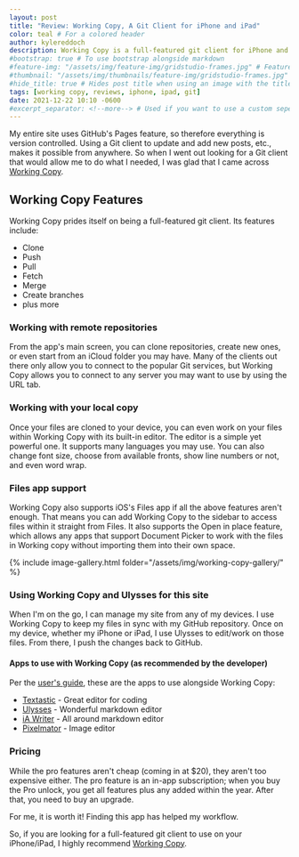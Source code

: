 ```yaml
---
layout: post
title: "Review: Working Copy, A Git Client for iPhone and iPad"
color: teal # For a colored header
author: kylereddoch
description: Working Copy is a full-featured git client for iPhone and iPad. Includes a built-in editor and deep integration into iOS/iPadOS.
#bootstrap: true # To use bootstrap alongside markdown
#feature-img: "/assets/img/feature-img/gridstudio-frames.jpg" # Featured image in post header
#thumbnail: "/assets/img/thumbnails/feature-img/gridstudio-frames.jpg" # Thumbnail for post in blog list
#hide_title: true # Hides post title when using an image with the title in it
tags: [working copy, reviews, iphone, ipad, git]
date: 2021-12-22 10:10 -0600
#excerpt_separator: <!--more--> # Used if you want to use a custom seperator (put the seperator in the post where you want it)
---
```


My entire site uses GitHub's Pages feature, so therefore everything is version controlled. Using a Git client to update and add new posts, etc., makes it possible from anywhere. So when I went out looking for a Git client that would allow me to do what I needed, I was glad that I came across [Working Copy](https://workingcopy.app).

## Working Copy Features

Working Copy prides itself on being a full-featured git client. Its features include:

- Clone
- Push
- Pull
- Fetch
- Merge
- Create branches
- plus more

### Working with remote repositories

From the app's main screen, you can clone repositories, create new ones, or even start from an iCloud folder you may have. Many of the clients out there only allow you to connect to the popular Git services, but Working Copy allows you to connect to any server you may want to use by using the URL tab.

### Working with your local copy

Once your files are cloned to your device, you can even work on your files within Working Copy with its built-in editor. The editor is a simple yet powerful one. It supports many languages you may use. You can also change font size, choose from available fronts, show line numbers or not, and even word wrap.

### Files app support

Working Copy also supports iOS's Files app if all the above features aren't enough. That means you can add Working Copy to the sidebar to access files within it straight from Files. It also supports the Open in place feature, which allows any apps that support Document Picker to work with the files in Working copy without importing them into their own space.

{% include image-gallery.html folder="/assets/img/working-copy-gallery/" %}

### Using Working Copy and Ulysses for this site

When I'm on the go, I can manage my site from any of my devices. I use Working Copy to keep my files in sync with my GitHub repository. Once on my device, whether my iPhone or iPad, I use Ulysses to edit/work on those files. From there, I push the changes back to GitHub.

#### Apps to use with Working Copy (as recommended by the developer)

Per the [user's guide](https://workingcopyapp.com/manual.html), these are the apps to use alongside Working Copy:

- [Textastic](https://www.textasticapp.com) - Great editor for coding
- [Ulysses](https://ulysses.app) - Wonderful markdown editor
- [iA Writer](https://ia.net/writer) - All around markdown editor
- [Pixelmator](https://www.pixelmator.com/pro/) - Image editor

### Pricing

While the pro features aren't cheap (coming in at $20), they aren't too expensive either. The pro feature is an in-app subscription; when you buy the Pro unlock, you get all features plus any added within the year. After that, you need to buy an upgrade.

For me, it is worth it! Finding this app has helped my workflow.

So, if you are looking for a full-featured git client to use on your iPhone/iPad, I highly recommend [Working Copy](https://workingcopy.app).
